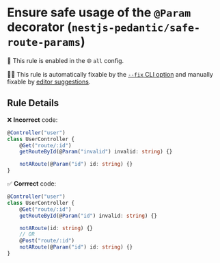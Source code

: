 # Ensure safe usage of the `@Param` decorator (`nestjs-pedantic/safe-route-params`)

💼 This rule is enabled in the 🌐 `all` config.

🔧💡 This rule is automatically fixable by the [`--fix` CLI option](https://eslint.org/docs/latest/user-guide/command-line-interface#--fix) and manually fixable by [editor suggestions](https://eslint.org/docs/developer-guide/working-with-rules#providing-suggestions).

<!-- end auto-generated rule header -->

## Rule Details

❌ **Incorrect** code:

```ts
@Controller("user")
class UserController {
    @Get("route/:id")
    getRouteById(@Param("invalid") invalid: string) {}

    notARoute(@Param("id") id: string) {}
}
```

✅ **Corrrect** code:

```ts
@Controller("user")
class UserController {
    @Get("route/:id")
    getRouteById(@Param("id") invalid: string) {}

    notARoute(id: string) {}
    // OR
    @Post("route/:id")
    notARoute(@Param("id") id: string) {}
}
```
